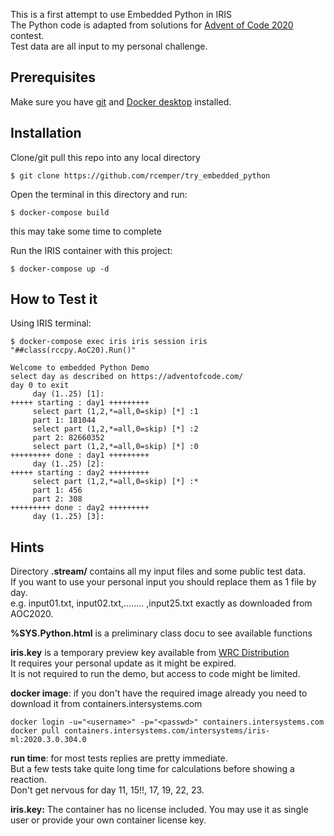 This is a first attempt to use Embedded Python in IRIS  
The Python code is adapted from solutions for [Advent of Code 2020](https://adventofcode.com/) contest.  
Test data are all input to my personal challenge.

## Prerequisites
Make sure you have [git](https://git-scm.com/book/en/v2/Getting-Started-Installing-Git) and [Docker desktop](https://www.docker.com/products/docker-desktop) installed.

## Installation 

Clone/git pull this repo into any local directory
```
$ git clone https://github.com/rcemper/try_embedded_python  
```

Open the terminal in this directory and run:
```
$ docker-compose build
```
this may take some time to complete

Run the IRIS container with this project:
```
$ docker-compose up -d
```

## How to Test it

Using IRIS terminal:
```
$ docker-compose exec iris iris session iris "##class(rccpy.AoC20).Run()"

Welcome to embedded Python Demo
select day as described on https://adventofcode.com/
day 0 to exit
     day (1..25) [1]:
+++++ starting : day1 +++++++++
     select part (1,2,*=all,0=skip) [*] :1
     part 1: 181044
     select part (1,2,*=all,0=skip) [*] :2
     part 2: 82660352
     select part (1,2,*=all,0=skip) [*] :0
+++++++++ done : day1 +++++++++
     day (1..25) [2]:
+++++ starting : day2 +++++++++
     select part (1,2,*=all,0=skip) [*] :*
     part 1: 456
     part 2: 308
+++++++++ done : day2 +++++++++
     day (1..25) [3]:
```
## Hints  
Directory __.stream/__ contains all my input files and some public test data.  
If you want to use your personal input you should replace them as 1 file by day.  
e.g. input01.txt, input02.txt,........ ,input25.txt exactly as downloaded from AOC2020.  

__%SYS.Python.html__ is a preliminary class docu to see available functions

__iris.key__ is a temporary preview key available from [WRC Distribution](https://wrc.intersystems.com/wrc/coDistPreview.csp)  
It requires your personal update as it might be expired.  
It is not required to run the demo, but access to code might be limited.     

__docker image__:  if you don't have the required image already you need to download it from containers.intersystems.com 
~~~
docker login -u="<username>" -p="<passwd>" containers.intersystems.com
docker pull containers.intersystems.com/intersystems/iris-ml:2020.3.0.304.0
~~~
__run time__: for most tests replies are pretty immediate.  
But a few tests take quite long time for calculations before showing a reaction.   
Don't get nervous for day 11, 15!!, 17, 19, 22, 23. 
 
__iris.key:__ The container has no license included. 
You may use it as single user or provide your own container license key.  
